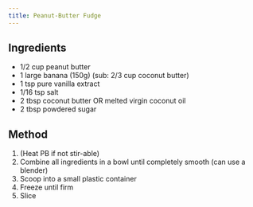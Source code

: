 ```yaml
---
title: Peanut-Butter Fudge
---
```


## Ingredients

-   1/2 cup peanut butter
-   1 large banana (150g) (sub: 2/3 cup coconut butter)
-   1 tsp pure vanilla extract
-   1/16 tsp salt
-   2 tbsp coconut butter OR melted virgin coconut oil
-   2 tbsp powdered sugar

## Method

1.  (Heat PB if not stir-able)
2.  Combine all ingredients in a bowl until completely smooth (can use a blender)
3.  Scoop into a small plastic container
4.  Freeze until firm
5.  Slice
